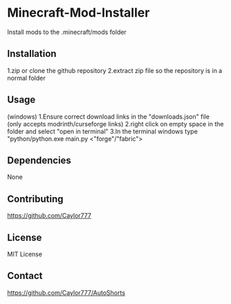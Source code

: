 # Minecraft-Mod-Installer
Install mods to the .minecraft/mods folder

## Installation
1.zip or clone the github repository
2.extract zip file so the repository is in a normal folder

## Usage
(windows) 
  1.Ensure correct download links in the "downloads.json" file (only accepts modrinth/curseforge links)
  2.right click on empty space in the folder and select "open in terminal"
  3.In the terminal windows type "python/python.exe main.py <"forge"/"fabric">

## Dependencies
None

## Contributing
https://github.com/Caylor777

## License
MIT License

## Contact
https://github.com/Caylor777/AutoShorts
